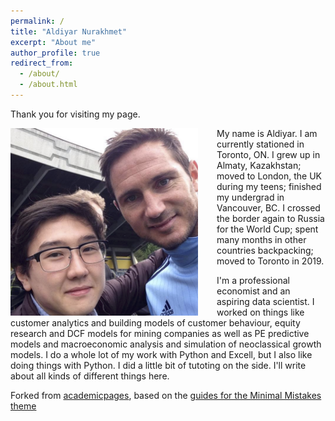 ```yaml
---
permalink: /
title: "Aldiyar Nurakhmet"
excerpt: "About me"
author_profile: true
redirect_from: 
  - /about/
  - /about.html
---
```



Thank you for visiting my page. 

<img src="/images/avatar_icon.png" width="300px"  style="float: left; padding-right: 30px;"/> My name is Aldiyar. I am currently stationed in Toronto, ON. I grew up in Almaty, Kazakhstan; moved to London, the UK during my teens; finished my undergrad in Vancouver, BC. I crossed the border again to Russia for the World Cup; spent many months in other countries backpacking; moved to Toronto in 2019.

I'm a professional economist and an aspiring data scientist. I worked on things like customer analytics and building models of customer behaviour, equity research and DCF models for mining companies as well as PE predictive models and macroeconomic analysis and simulation of neoclassical growth models. I do a whole lot of my work with Python and Excell, but I also like doing things with Python. I did a little bit of tutoting on the side. I'll write about all kinds of different things here.


Forked from [academicpages](https://academicpages.github.io/markdown/), based on the [guides for the Minimal Mistakes theme](https://mmistakes.github.io/minimal-mistakes/docs/configuration/)


